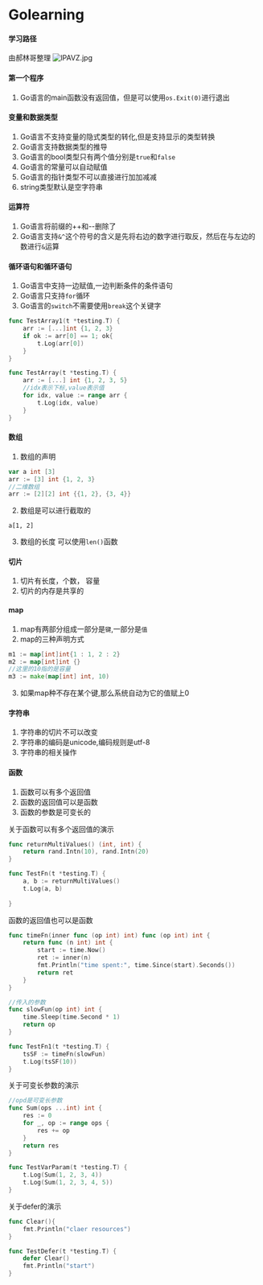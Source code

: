 # Golearning

#### 学习路径

由郝林哥整理
![lPAVZ.jpg](https://s1.328888.xyz/2022/05/26/lPAVZ.jpg)


#### 第一个程序
1. Go语言的main函数没有返回值，但是可以使用`os.Exit(0)`进行退出

#### 变量和数据类型

1. Go语言不支持变量的隐式类型的转化,但是支持显示的类型转换
2. Go语言支持数据类型的推导
3. Go语言的bool类型只有两个值分别是`true`和`false`
4. Go语言的常量可以自动赋值
5. Go语言的指针类型不可以直接进行加加减减
6. string类型默认是空字符串


#### 运算符
1. Go语言将前缀的++和--删除了
2. Go语言支持`&^`这个符号的含义是先将右边的数字进行取反，然后在与左边的数进行`&`运算


#### 循环语句和循环语句
1. Go语言中支持一边赋值,一边判断条件的条件语句
2. Go语言只支持`for`循环
3. Go语言的`switch`不需要使用`break`这个关键字

```go
func TestArray1(t *testing.T) {
	arr := [...]int {1, 2, 3}
	if ok := arr[0] == 1; ok{
		t.Log(arr[0])
	}
}
```

```go
func TestArray(t *testing.T) {
	arr := [...] int {1, 2, 3, 5}
	//idx表示下标,value表示值
	for idx, value := range arr {
		t.Log(idx, value)
	} 
}
```

#### 数组
1. 数组的声明
```go
var a int [3]
arr := [3] int {1, 2, 3}
//二维数组
arr := [2][2] int {{1, 2}, {3, 4}}
```
2. 数组是可以进行截取的
```golang
a[1, 2]
```
3. 数组的长度
可以使用`len()`函数
#### 切片
1. 切片有长度，个数， 容量
2. 切片的内存是共享的

#### map
1. map有两部分组成一部分是`键`,一部分是`值`
2. map的三种声明方式
```go
m1 := map[int]int{1 : 1, 2 : 2}
m2 := map[int]int {}
//这里的10指的是容量
m3 := make(map[int] int, 10)
```
3. 如果map种不存在某个键,那么系统自动为它的值赋上0

#### 字符串
1. 字符串的切片不可以改变
2. 字符串的编码是unicode,编码规则是utf-8
3. 字符串的相关操作

#### 函数
1. 函数可以有多个返回值
2. 函数的返回值可以是函数
3. 函数的参数是可变长的


关于函数可以有多个返回值的演示
```go
func returnMultiValues() (int, int) {
	return rand.Intn(10), rand.Intn(20)	
}

func TestFn(t *testing.T) {
	a, b := returnMultiValues()
	t.Log(a, b) 
	
}
```

函数的返回值也可以是函数
```go
func timeFn(inner func (op int) int) func (op int) int {
	return func (n int) int {
		start := time.Now()
		ret := inner(n)
		fmt.Println("time spent:", time.Since(start).Seconds())
		return ret
	}
}

//传入的参数
func slowFun(op int) int {
	time.Sleep(time.Second * 1)
	return op 
}

func TestFn1(t *testing.T) {
	tsSF := timeFn(slowFun)
	t.Log(tsSF(10))
}

```


关于可变长参数的演示
```go
//opd是可变长参数
func Sum(ops ...int) int {
	res := 0
	for _, op := range ops {
		res += op
	}
	return res
}

func TestVarParam(t *testing.T) {
	t.Log(Sum(1, 2, 3, 4))
	t.Log(Sum(1, 2, 3, 4, 5))
}
```

关于defer的演示
```go
func Clear(){
	fmt.Println("claer resources")
}

func TestDefer(t *testing.T) {
	defer Clear()
	fmt.Println("start")
}
```
